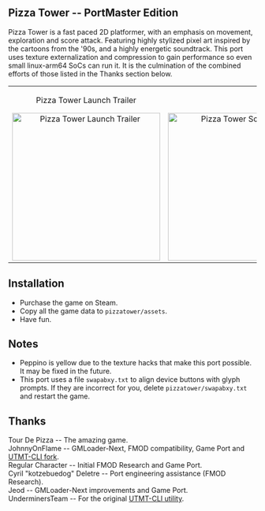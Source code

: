 ## Pizza Tower -- PortMaster Edition
Pizza Tower is a fast paced 2D platformer, with an emphasis on movement, exploration and score attack. Featuring highly stylized pixel art inspired by the cartoons from the '90s, and a highly energetic soundtrack. This port uses texture externalization and compression to gain performance so even small linux-arm64 SoCs can run it.
It is the culmination of the combined efforts of those listed in the Thanks section below.

<div align="center">
  <table>
    <tr>
      <td align="center">
        <p align="center">Pizza Tower Launch Trailer</p>  
        <a href="https://www.youtube.com/watch?v=Wlq6fFOqI28">
          <img src="https://img.youtube.com/vi/Wlq6fFOqI28/0.jpg" alt="Pizza Tower Launch Trailer" width="300"/>
        </a>
      </td>
      <td align="center">
        <p>&nbsp;</p> <!-- Adjust spaces to match -->
        <img src="https://shared.fastly.steamstatic.com/store_item_assets/steam/apps/2231450/ss_3e70c43ffd6f492f6e4dce7965499d41fad47052.1920x1080.jpg" alt="Pizza Tower Screenshot" width="300"/>
      </td>
    </tr>
  </table>
</div>

## Installation
- Purchase the game on Steam.
- Copy all the game data to `pizzatower/assets`.
- Have fun.

## Notes
- Peppino is yellow due to the texture hacks that make this port possible. It may be fixed in the future.
- This port uses a file `swapabxy.txt` to align device buttons with glyph prompts. If they are incorrect for you, delete `pizzatower/swapabxy.txt` and restart the game.

## Thanks
Tour De Pizza -- The amazing game.  
JohnnyOnFlame -- GMLoader-Next, FMOD compatibility, Game Port and [UTMT-CLI fork](https://github.com/JohnnyonFlame/UTMT-PortMaster).  
Regular Character -- Initial FMOD Research and Game Port.  
Cyril "kotzebuedog" Deletre -- Port engineering assistance (FMOD Research).  
Jeod -- GMLoader-Next improvements and Game Port.  
UnderminersTeam -- For the original [UTMT-CLI utility](https://github.com/UnderminersTeam/UndertaleModTool).  